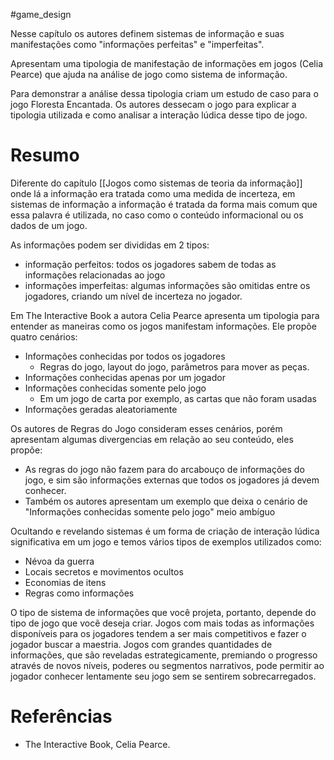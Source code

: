 #game_design 

Nesse capítulo os autores definem sistemas de informação e suas manifestações como "informações perfeitas" e "imperfeitas".

Apresentam uma tipologia de manifestação de informações em jogos (Celia Pearce) que ajuda na análise de jogo como sistema de informação.

Para demonstrar a análise dessa tipologia criam um estudo de caso para o jogo Floresta Encantada. Os autores dessecam o jogo para explicar a tipologia utilizada e como analisar a interação lúdica desse tipo de jogo.

# Resumo

Diferente do capítulo [[Jogos como sistemas de teoria da informação]] onde lá a informação era tratada como uma medida de incerteza, em sistemas de informação a informação é tratada da forma mais comum que essa palavra é utilizada, no caso como o conteúdo informacional ou os dados de um jogo.

As informações podem ser divididas em 2 tipos:
- informação perfeitos: todos os jogadores sabem de todas as informações relacionadas ao jogo
- informações imperfeitas: algumas informações são omitidas entre os jogadores, criando um nível de incerteza no jogador.

Em The Interactive Book a autora Celia Pearce apresenta um tipologia para entender as maneiras como os jogos manifestam informações. Ele propõe quatro cenários:

- Informações conhecidas por todos os jogadores
	- Regras do jogo, layout do jogo, parâmetros para mover as peças.
- Informações conhecidas apenas por um jogador
- Informações conhecidas somente pelo jogo
	- Em um jogo de carta por exemplo, as cartas que não foram usadas
- Informações geradas aleatoriamente

Os autores de Regras do Jogo consideram esses cenários, porém apresentam algumas divergencias em relação ao seu conteúdo, eles propõe:

- As regras do jogo não fazem para do arcabouço de informações do jogo, e sim são informações externas que todos os jogadores já devem conhecer.
- Também os autores apresentam um exemplo que deixa o cenário de "Informações conhecidas somente pelo jogo" meio ambíguo

Ocultando e revelando sistemas é um forma de criação de interação lúdica significativa em um jogo e temos vários tipos de exemplos utilizados como:

- Névoa da guerra
- Locais secretos e movimentos ocultos
- Economias de itens
- Regras como informações

O tipo de sistema de informações que você projeta, portanto, depende do tipo de jogo que vocẽ deseja criar. Jogos com mais todas as informações disponíveis para os jogadores tendem a ser mais competitivos e fazer o jogador buscar a maestria. Jogos com grandes quantidades de informações, que são reveladas estrategicamente, premiando o progresso através de novos níveis, poderes ou segmentos narrativos, pode permitir ao jogador conhecer lentamente seu jogo sem se sentirem sobrecarregados.

# Referências

- The Interactive Book, Celia Pearce.